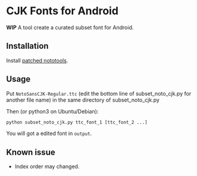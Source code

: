 # CJK Fonts for Android
**WIP**
A tool create a curated subset font for Android.

## Installation
Install [patched nototools](https://github.com/WordlessEcho/nototools).

## Usage
Put `NotoSansCJK-Regular.ttc` (edit the bottom line of subset_noto_cjk.py for another file name) in the same directory of subset_noto_cjk.py

Then (or python3 on Ubuntu/Debian):
```bash
python subset_noto_cjk.py ttc_font_1 [ttc_font_2 ...]
```

You will got a edited font in `output`.

## Known issue
- Index order may changed.
